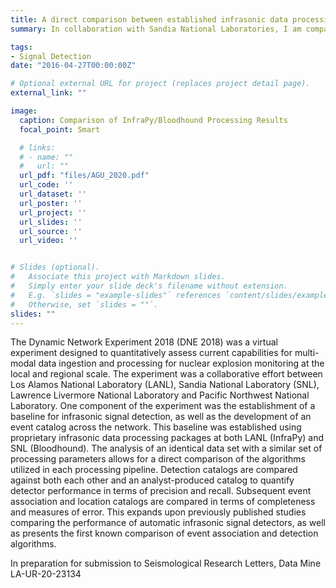 ```yaml
---
title: A direct comparison between established infrasonic data processing baselines from the DNE18 Virtual Experiment
summary: In collaboration with Sandia National Laboratories, I am comparing automatic infrasonic processing algorithms

tags:
- Signal Detection
date: "2016-04-27T00:00:00Z"

# Optional external URL for project (replaces project detail page).
external_link: ""

image:
  caption: Comparison of InfraPy/Bloodhound Processing Results
  focal_point: Smart

  # links:
  # - name: ""
  #   url: ""
  url_pdf: "files/AGU_2020.pdf"
  url_code: ''
  url_dataset: ''
  url_poster: ''
  url_project: ''
  url_slides: ''
  url_source: ''
  url_video: ''


# Slides (optional).
#   Associate this project with Markdown slides.
#   Simply enter your slide deck's filename without extension.
#   E.g. `slides = "example-slides"` references `content/slides/example-slides.md`.
#   Otherwise, set `slides = ""`.
slides: ""
---
```


The Dynamic Network Experiment 2018 (DNE 2018) was a virtual experiment designed to quantitatively assess current capabilities for multi-modal data ingestion and processing for nuclear explosion monitoring at the local and regional scale.  The experiment was a collaborative effort between Los Alamos National Laboratory (LANL), Sandia National Laboratory (SNL), Lawrence Livermore National Laboratory and Pacific Northwest National Laboratory.  One component of the experiment was the establishment of a baseline for infrasonic signal detection, as well as the development of an event catalog across the network.  This baseline was established using proprietary infrasonic data processing packages at both LANL (InfraPy) and SNL (Bloodhound). The analysis of an identical data set with a similar set of processing parameters allows for a direct comparison of the algorithms utilized in each processing pipeline.  Detection catalogs are compared against both each other and an analyst-produced catalog to quantify detector performance in terms of precision and recall.  Subsequent event association and location catalogs are compared in terms of completeness and measures of error.  This expands upon previously published studies comparing the performance of automatic infrasonic signal detectors, as well as presents the first known comparison of event association and detection algorithms.


In preparation for submission to Seismological Research Letters, Data Mine
LA-UR-20-23134​
